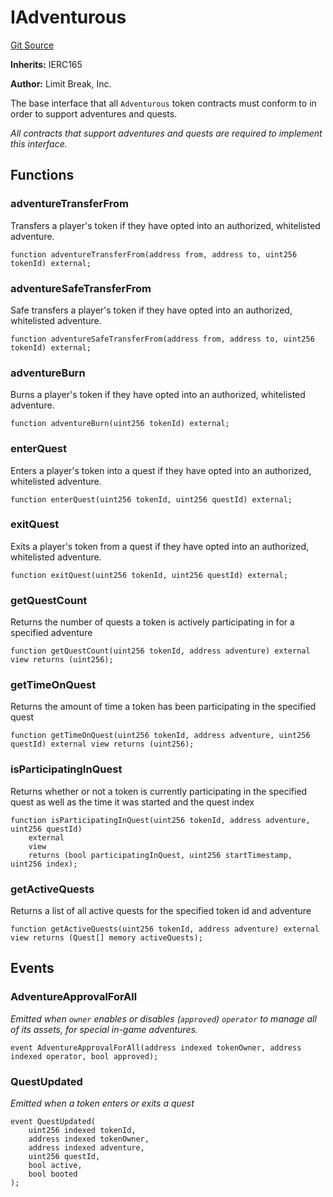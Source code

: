 # IAdventurous
[Git Source](https://github.com/zanzai-dev/creator-token-standards/blob/e3ca932d2edc594487078ba2c4da4e803f84d6a3/src/adventures/IAdventurous.sol)

**Inherits:**
IERC165

**Author:**
Limit Break, Inc.

The base interface that all `Adventurous` token contracts must conform to in order to support adventures and quests.

*All contracts that support adventures and quests are required to implement this interface.*


## Functions
### adventureTransferFrom

Transfers a player's token if they have opted into an authorized, whitelisted adventure.


```solidity
function adventureTransferFrom(address from, address to, uint256 tokenId) external;
```

### adventureSafeTransferFrom

Safe transfers a player's token if they have opted into an authorized, whitelisted adventure.


```solidity
function adventureSafeTransferFrom(address from, address to, uint256 tokenId) external;
```

### adventureBurn

Burns a player's token if they have opted into an authorized, whitelisted adventure.


```solidity
function adventureBurn(uint256 tokenId) external;
```

### enterQuest

Enters a player's token into a quest if they have opted into an authorized, whitelisted adventure.


```solidity
function enterQuest(uint256 tokenId, uint256 questId) external;
```

### exitQuest

Exits a player's token from a quest if they have opted into an authorized, whitelisted adventure.


```solidity
function exitQuest(uint256 tokenId, uint256 questId) external;
```

### getQuestCount

Returns the number of quests a token is actively participating in for a specified adventure


```solidity
function getQuestCount(uint256 tokenId, address adventure) external view returns (uint256);
```

### getTimeOnQuest

Returns the amount of time a token has been participating in the specified quest


```solidity
function getTimeOnQuest(uint256 tokenId, address adventure, uint256 questId) external view returns (uint256);
```

### isParticipatingInQuest

Returns whether or not a token is currently participating in the specified quest as well as the time it was started and the quest index


```solidity
function isParticipatingInQuest(uint256 tokenId, address adventure, uint256 questId)
    external
    view
    returns (bool participatingInQuest, uint256 startTimestamp, uint256 index);
```

### getActiveQuests

Returns a list of all active quests for the specified token id and adventure


```solidity
function getActiveQuests(uint256 tokenId, address adventure) external view returns (Quest[] memory activeQuests);
```

## Events
### AdventureApprovalForAll
*Emitted when `owner` enables or disables (`approved`) `operator` to manage all of its assets, for special in-game adventures.*


```solidity
event AdventureApprovalForAll(address indexed tokenOwner, address indexed operator, bool approved);
```

### QuestUpdated
*Emitted when a token enters or exits a quest*


```solidity
event QuestUpdated(
    uint256 indexed tokenId,
    address indexed tokenOwner,
    address indexed adventure,
    uint256 questId,
    bool active,
    bool booted
);
```

